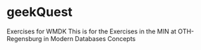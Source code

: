 # geekQuest
Exercises for WMDK
This is for the Exercises in the MIN at OTH-Regensburg in Modern Databases Concepts
